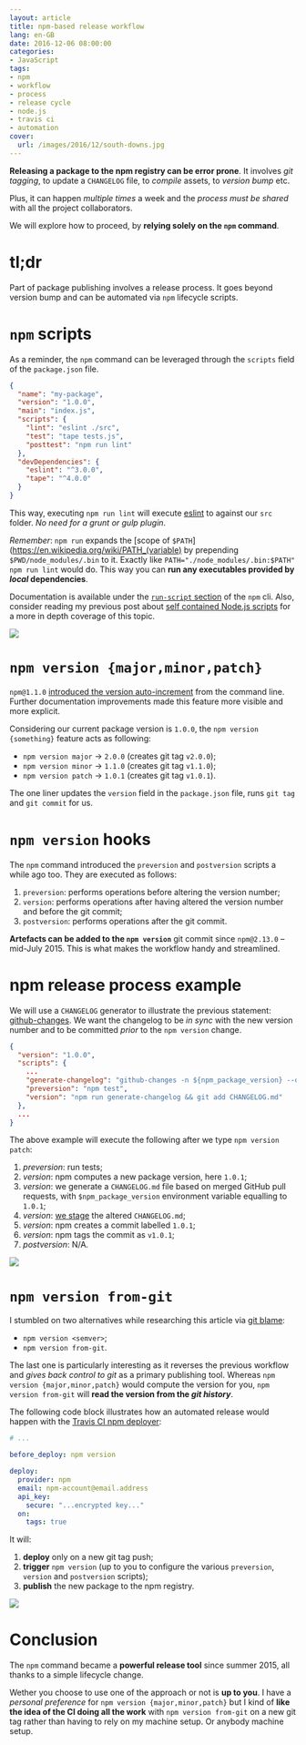 ```yaml
---
layout: article
title: npm-based release workflow
lang: en-GB
date: 2016-12-06 08:00:00
categories:
- JavaScript
tags:
- npm
- workflow
- process
- release cycle
- node.js
- travis ci
- automation
cover:
  url: /images/2016/12/south-downs.jpg
---
```


**Releasing a package to the npm registry can be error prone**. It involves *git tagging*, to update a `CHANGELOG` file, to *compile* assets, to *version bump* etc.

Plus, it can happen *multiple times* a week and the *process must be shared* with all the project collaborators.

We will explore how to proceed, by **relying solely on the `npm` command**.

<!--more-->

# tl;dr

Part of package publishing involves a release process. It goes beyond version bump and can be automated via `npm` lifecycle scripts.

# `npm` scripts

As a reminder, the `npm` command can be leveraged through the `scripts` field of the `package.json` file.

```json package.json
{
  "name": "my-package",
  "version": "1.0.0",
  "main": "index.js",
  "scripts": {
    "lint": "eslint ./src",
    "test": "tape tests.js",
    "posttest": "npm run lint"
  },
  "devDependencies": {
    "eslint": "^3.0.0",
    "tape": "^4.0.0"
  }
}
```

This way, executing `npm run lint` will execute [eslint](http://eslint.org/) to against our `src` folder. _No need for a grunt or gulp plugin_.

*Remember*: `npm run` expands the [scope of `$PATH`](https://en.wikipedia.org/wiki/PATH_(variable) by prepending  `$PWD/node_modules/.bin` to it. Exactly like `PATH="./node_modules/.bin:$PATH" npm run lint` would do. This way you can **run any executables provided by _local_ dependencies**.

Documentation is available under the [`run-script` section](https://docs.npmjs.com/cli/run-script) of the `npm` cli. Also, consider reading my previous post about [self contained Node.js scripts](/2014/self-contained-node-scripts) for a more in depth coverage of this topic.

![](/images/2016/12/south-downs-hay.jpg)

# `npm version {major,minor,patch}`

`npm@1.1.0` [introduced the version auto-increment](https://github.com/npm/npm/commit/ae6a2d71ae9a4b027b8b7078dab181c602e85467) from the command line. Further documentation improvements made this feature more visible and more explicit.

Considering our current package version is `1.0.0`, the `npm version {something}` feature acts as following:

- `npm version major` → `2.0.0` (creates git tag `v2.0.0`);
- `npm version minor` → `1.1.0` (creates git tag `v1.1.0`);
- `npm version patch` → `1.0.1` (creates git tag `v1.0.1`).

The one liner updates the `version` field in the `package.json` file, runs `git tag` and `git commit` for us.

# `npm version` hooks

The `npm` command introduced the `preversion` and `postversion` scripts a while ago too. They are executed as follows:

1. `preversion`: performs operations before altering the version number;
2. `version`: performs operations after having altered the version number and before the git commit;
3. `postversion`: performs operations after the git commit.

**Artefacts can be added to the `npm version`** git commit since `npm@2.13.0` – mid-July 2015. This is what makes the workflow handy and streamlined.


# npm release process example

We will use a `CHANGELOG` generator to illustrate the previous statement: [github-changes](https://npmjs.com/github-changes). We want the changelog to be *in sync* with the new version number and to be committed *prior* to the `npm version` change.

```json package.json
{
  "version": "1.0.0",
  "scripts": {
    ...
    "generate-changelog": "github-changes -n ${npm_package_version} --only-pulls --use-commit-body",
    "preversion": "npm test",
    "version": "npm run generate-changelog && git add CHANGELOG.md"
  },
  ...
}
```

The above example will execute the following after we type `npm version patch`:

1. *preversion*: run tests;
2. *version*: npm computes a new package version, here `1.0.1`;
3. *version*: we generate a `CHANGELOG.md` file based on merged GitHub pull requests, with `$npm_package_version` environment variable equalling to `1.0.1`;
4. *version*: [we stage](https://git-scm.com/book/en/v2/Getting-Started-Git-Basics#The-Three-States) the altered `CHANGELOG.md`;
5. *version*: npm creates a commit labelled `1.0.1`;
6. *version*: npm tags the commit as `v1.0.1`;
7. *postversion*: N/A.

![](/images/2016/12/south-downs-tree.jpg)


# `npm version from-git`

I stumbled on two alternatives while researching this article via [git blame](https://github.com/npm/npm/pull/10717/files):

- `npm version <semver>`;
- `npm version from-git`.

The last one is particularly interesting as it reverses the previous workflow and _gives back control to git_ as a primary publishing tool.
Whereas `npm version {major,minor,patch}` would compute the version for you, `npm version from-git` will **read the version from the _git history_**.

The following code block illustrates how an automated release would happen with the [Travis CI npm deployer](https://docs.travis-ci.com/user/deployment/npm/):

```.travis.yml
# ...

before_deploy: npm version

deploy:
  provider: npm
  email: npm-account@email.address
  api_key:
    secure: "...encrypted key..."
  on:
    tags: true
```

It will:

1. **deploy** only on a new git tag push;
2. **trigger** `npm version` (up to you to configure the various `preversion`, `version` and `postversion` scripts);
3. **publish** the new package to the npm registry.

![](/images/2016/12/devils-dyke-bus.jpg)

# Conclusion

The `npm` command became a **powerful release tool** since summer 2015, all thanks to a simple lifecycle change.

Wether you choose to use one of the approach or not is **up to you**. I have a _personal preference_ for `npm version {major,minor,patch}` but I kind of **like the idea of the CI doing all the work** with `npm version from-git` on a new git tag rather than having to rely on my machine setup. Or anybody machine setup.
